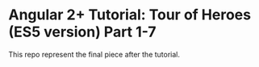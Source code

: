 # Angular 2+ Tutorial: Tour of Heroes (ES5 version) Part 1-7

This repo represent the final piece after the tutorial.
